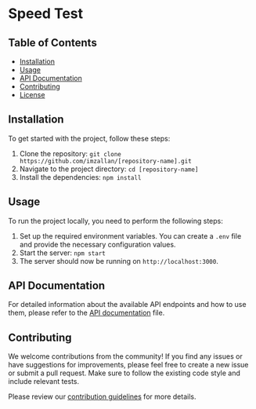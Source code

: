 # Speed Test

## Table of Contents
- [Installation](#installation)
- [Usage](#usage)
- [API Documentation](#api-documentation)
- [Contributing](#contributing)
- [License](#license)

## Installation

To get started with the project, follow these steps:

1. Clone the repository: `git clone https://github.com/imzallan/[repository-name].git`
2. Navigate to the project directory: `cd [repository-name]`
3. Install the dependencies: `npm install`

## Usage

To run the project locally, you need to perform the following steps:

1. Set up the required environment variables. You can create a `.env` file and provide the necessary configuration values.
2. Start the server: `npm start`
3. The server should now be running on `http://localhost:3000`.

## API Documentation

For detailed information about the available API endpoints and how to use them, please refer to the [API documentation](/docs/api.md) file.

## Contributing

We welcome contributions from the community! If you find any issues or have suggestions for improvements, please feel free to create a new issue or submit a pull request. Make sure to follow the existing code style and include relevant tests.

Please review our [contribution guidelines](/CONTRIBUTING.md) for more details.
